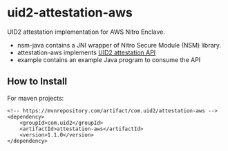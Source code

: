 # uid2-attestation-aws

UID2 attestation implementation for AWS Nitro Enclave.

- nsm-java contains a JNI wrapper of Nitro Secure Module (NSM) library.
- attestation-aws implements [UID2 attestation API](https://github.com/IABTechLab/uid2-attestation-api)
- example contains an example Java program to consume the API

## How to Install

For maven projects:
```
<!-- https://mvnrepository.com/artifact/com.uid2/attestation-aws -->
<dependency>
    <groupId>com.uid2</groupId>
    <artifactId>attestation-aws</artifactId>
    <version>1.1.0</version>
</dependency>
```
